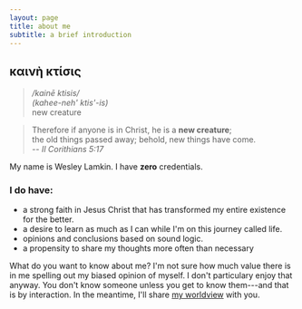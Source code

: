 ```yaml
---
layout: page
title: about me
subtitle: a brief introduction
---
```

## καινὴ κτίσις
> */kainē ktisis/* </br>
> *(kahee-neh' ktis'-is)* </br>
> new creature

> Therefore if anyone is in Christ, he is a **new creature**; </br>
> the old things passed away; behold, new things have come. </br>
> -- *II Corithians 5:17*

My name is Wesley Lamkin. I have **zero** credentials.

### I do have:
  - a strong faith in Jesus Christ that has transformed my entire existence for the better.
  - a desire to learn as much as I can while I'm on this journey called life.
  - opinions and conclusions based on sound logic.
  - a propensity to share my thoughts more often than necessary

What do you want to know about me?  I'm not sure how much value there is in me spelling out my biased opinion of myself.  I don't particulary enjoy that anyway.  You don't know someone unless you get to know them---and that is by interaction.  In the meantime, I'll share [my worldview](https://kainektisis.github.io "blog") with you.
